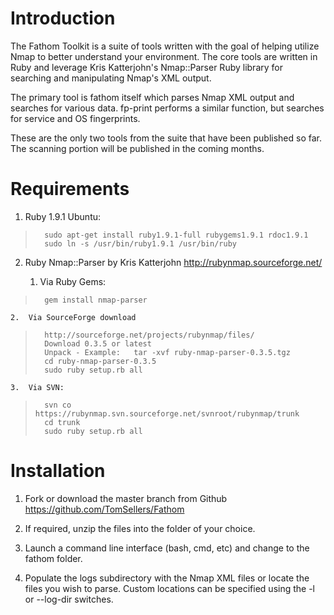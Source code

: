 # Introduction

The Fathom Toolkit is a suite of tools written with the goal of helping utilize 
Nmap to better understand your environment. The core tools are written in Ruby 
and leverage Kris Katterjohn's Nmap::Parser Ruby library for searching and 
manipulating Nmap's XML output. 

The primary tool is fathom itself which parses Nmap XML output and searches 
for various data.  fp-print performs a similar function, but searches for
service and OS fingerprints.

These are the only two tools from the suite that have been published so far.
The scanning portion will be published in the coming months.



# Requirements

1. Ruby 1.9.1
	Ubuntu:
>		sudo apt-get install ruby1.9.1-full rubygems1.9.1 rdoc1.9.1
>		sudo ln -s /usr/bin/ruby1.9.1 /usr/bin/ruby

2. Ruby Nmap::Parser by Kris Katterjohn
   http://rubynmap.sourceforge.net/

	1.  Via Ruby Gems:
>	  	gem install nmap-parser

	2.  Via SourceForge download
>		http://sourceforge.net/projects/rubynmap/files/
>		Download 0.3.5 or latest
>		Unpack - Example:   tar -xvf ruby-nmap-parser-0.3.5.tgz
>		cd ruby-nmap-parser-0.3.5
>		sudo ruby setup.rb all	

	3.  Via SVN:
>		svn co https://rubynmap.svn.sourceforge.net/svnroot/rubynmap/trunk 
>		cd trunk
>		sudo ruby setup.rb all
	
# Installation

1. Fork or download the master branch from Github
   https://github.com/TomSellers/Fathom

2. If required, unzip the files into the folder of your choice.

3. Launch a command line interface (bash, cmd, etc) and change to the fathom folder.

4. Populate the logs subdirectory with the Nmap XML files or locate the files you wish 
   to parse. Custom locations can be specified using the -l or --log-dir switches.

